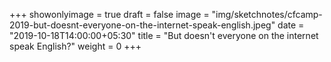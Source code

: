 +++
showonlyimage = true
draft = false
image = "img/sketchnotes/cfcamp-2019-but-doesnt-everyone-on-the-internet-speak-english.jpeg"
date = "2019-10-18T14:00:00+05:30"
title = "But doesn't everyone on the internet speak English?"
weight = 0
+++


